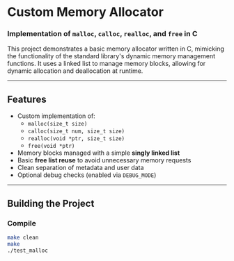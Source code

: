 # Custom Memory Allocator

### Implementation of `malloc`, `calloc`, `realloc`, and `free` in C

This project demonstrates a basic memory allocator written in C, mimicking the functionality of the standard library's dynamic memory management functions. It uses a linked list to manage memory blocks, allowing for dynamic allocation and deallocation at runtime.

---

## Features

- Custom implementation of:
  - `malloc(size_t size)`
  - `calloc(size_t num, size_t size)`
  - `realloc(void *ptr, size_t size)`
  - `free(void *ptr)`
- Memory blocks managed with a simple **singly linked list**
- Basic **free list reuse** to avoid unnecessary memory requests
- Clean separation of metadata and user data
- Optional debug checks (enabled via `DEBUG_MODE`)

---

## Building the Project

### Compile
```bash
make clean
make
./test_malloc
